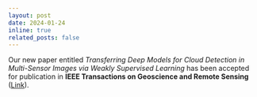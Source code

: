 ```yaml
---
layout: post
date: 2024-01-24
inline: true
related_posts: false
---
```


Our new paper entitled *Transferring Deep Models for Cloud Detection in Multi-Sensor Images via Weakly Supervised Learning* has been accepted for publication in **IEEE Transactions on Geoscience and Remote Sensing** ([Link](https://doi.org/10.1109/TGRS.2024.3358824)).

